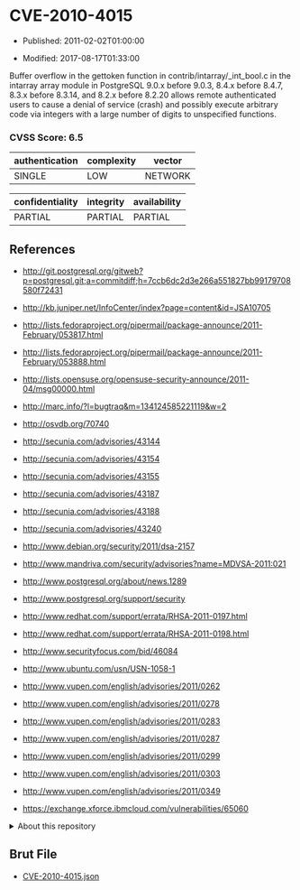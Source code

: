 # CVE-2010-4015

- Published: 2011-02-02T01:00:00

- Modified: 2017-08-17T01:33:00

Buffer overflow in the gettoken function in contrib/intarray/_int_bool.c in the intarray array module in PostgreSQL 9.0.x before 9.0.3, 8.4.x before 8.4.7, 8.3.x before 8.3.14, and 8.2.x before 8.2.20 allows remote authenticated users to cause a denial of service (crash) and possibly execute arbitrary code via integers with a large number of digits to unspecified functions.

### CVSS Score: **6.5**

| authentication | complexity | vector |
| --- | --- | --- |
| SINGLE | LOW | NETWORK |

| confidentiality | integrity | availability |
| --- | --- | --- |
| PARTIAL | PARTIAL | PARTIAL |

## References

* http://git.postgresql.org/gitweb?p=postgresql.git;a=commitdiff;h=7ccb6dc2d3e266a551827bb99179708580f72431

* http://kb.juniper.net/InfoCenter/index?page=content&id=JSA10705

* http://lists.fedoraproject.org/pipermail/package-announce/2011-February/053817.html

* http://lists.fedoraproject.org/pipermail/package-announce/2011-February/053888.html

* http://lists.opensuse.org/opensuse-security-announce/2011-04/msg00000.html

* http://marc.info/?l=bugtraq&m=134124585221119&w=2

* http://osvdb.org/70740

* http://secunia.com/advisories/43144

* http://secunia.com/advisories/43154

* http://secunia.com/advisories/43155

* http://secunia.com/advisories/43187

* http://secunia.com/advisories/43188

* http://secunia.com/advisories/43240

* http://www.debian.org/security/2011/dsa-2157

* http://www.mandriva.com/security/advisories?name=MDVSA-2011:021

* http://www.postgresql.org/about/news.1289

* http://www.postgresql.org/support/security

* http://www.redhat.com/support/errata/RHSA-2011-0197.html

* http://www.redhat.com/support/errata/RHSA-2011-0198.html

* http://www.securityfocus.com/bid/46084

* http://www.ubuntu.com/usn/USN-1058-1

* http://www.vupen.com/english/advisories/2011/0262

* http://www.vupen.com/english/advisories/2011/0278

* http://www.vupen.com/english/advisories/2011/0283

* http://www.vupen.com/english/advisories/2011/0287

* http://www.vupen.com/english/advisories/2011/0299

* http://www.vupen.com/english/advisories/2011/0303

* http://www.vupen.com/english/advisories/2011/0349

* https://exchange.xforce.ibmcloud.com/vulnerabilities/65060

<details>
<summary>About this repository</summary> 

  This repository is part of the project [Live Hack CVE](https://github.com/Live-Hack-CVE). Main website can be found [www.live-hack.org](https://www.live-hack.org) 
  
  Made by [Sn0wAlice](https://github.com/Sn0wAlice) for the people that care about security and need to have a feed of the latest CVEs. Hope you enjoy it, don't forget to star the repo and follow me on [Twitter](https://twitter.com/Sn0wAlice) and [Github](https://github.com/Sn0wAlice). And that is my [personnal website](https://www.alice-snow.me/)

  - [Home Page](https://github.com/Live-Hack-CVE)
  - [Framework](https://github.com/Live-Hack-CVE/cve-framework)
  - [CVE database](https://github.com/Live-Hack-CVE/full_database)
  - [Changelog](https://github.com/Live-Hack-CVE/Changelog)
</details>

## Brut File

* [CVE-2010-4015.json](https://raw.githubusercontent.com/Live-Hack-CVE/full_database/main/cves/2010/CVE-2010-4015.json)

